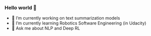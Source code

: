 ### Hello world 👋

- 🔭 I’m currently working on text summarization models
- 🌱 I’m currently learning Robotics Software Engineering (in Udacity)
- 💬 Ask me about NLP and Deep RL

<!--
- 👯 I’m looking to collaborate on 

- 🤔 I’m looking for help with 
- 💬 Ask me about ...
- 📫 How to reach me: ...
- 😄 Pronouns: ...
- ⚡ Fun fact: ...
-->
